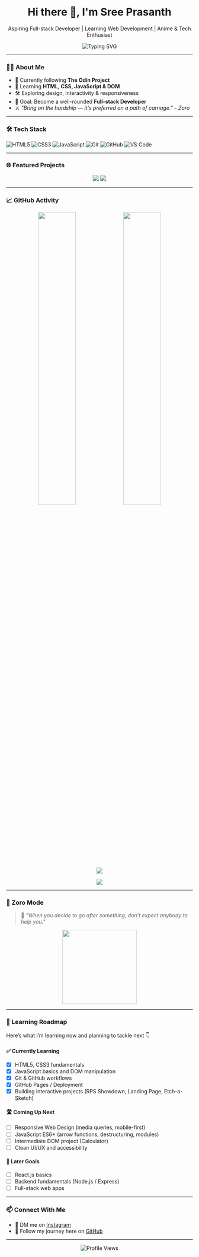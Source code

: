 <h1 align="center">Hi there 👋, I'm Sree Prasanth</h1>

<p align="center">Aspiring Full-stack Developer | Learning Web Development | Anime & Tech Enthusiast</p>

<p align="center">
  <img src="https://readme-typing-svg.herokuapp.com?font=Fira+Code&pause=1000&color=F7F7F7&center=true&vCenter=true&width=435&lines=Learning+by+doing+🧠;Building+web+projects+💻;Loving+the+journey+❤️" alt="Typing SVG" />
</p>

---

### 🧑‍💻 About Me

- 🔭 Currently following **The Odin Project**
- 🌱 Learning **HTML, CSS, JavaScript & DOM**
- 🛠️ Exploring design, interactivity & responsiveness
- 🎯 Goal: Become a well-rounded **Full-stack Developer**
- ⚔️ *"Bring on the hardship — it's preferred on a path of carnage." – Zoro*

---

### 🛠️ Tech Stack

![HTML5](https://img.shields.io/badge/-HTML5-E34F26?logo=html5&logoColor=white&style=flat)
![CSS3](https://img.shields.io/badge/-CSS3-1572B6?logo=css3&logoColor=white&style=flat)
![JavaScript](https://img.shields.io/badge/-JavaScript-F7DF1E?logo=javascript&logoColor=black&style=flat)
![Git](https://img.shields.io/badge/-Git-F05032?logo=git&logoColor=white&style=flat)
![GitHub](https://img.shields.io/badge/-GitHub-181717?logo=github&logoColor=white&style=flat)
![VS Code](https://img.shields.io/badge/-VS_Code-007ACC?logo=visual-studio-code&logoColor=white&style=flat)

---

### 🌐 Featured Projects

<p align="center">
  <img src="https://github-readme-stats.vercel.app/api/pin/?username=Imissh3r&repo=etch-a-sketch" />
  <img src="https://github-readme-stats.vercel.app/api/pin/?username=Imissh3r&repo=rps-showdown" />
</p>

---

### 📈 GitHub Activity

<p align="center">
  <img src="https://github-readme-stats.vercel.app/api?username=Imissh3r&show_icons=true&hide_border=true" width="45%" />
  <img src="https://github-readme-stats.vercel.app/api/top-langs/?username=Imissh3r&layout=compact&hide_border=true" width="45%" />
</p>

<p align="center">
  <img src="https://github-profile-trophy.vercel.app/?username=Imissh3r&theme=gruvbox&no-frame=true&column=7" />
</p>

<p align="center">
  <img src="https://raw.githubusercontent.com/Imissh3r/Imissh3r/main/metrics.svg" />
</p>

---

### 🧭 Zoro Mode

> 💬 *"When you decide to go after something, don’t expect anybody to help you."*

<p align="center">
  <img src="https://media1.tenor.com/m/cq32Sr3ymEsAAAAd/zoro-roronoa-zoro.gif" height="200" />
</p>

---

### 🚀 Learning Roadmap

Here’s what I’m learning now and planning to tackle next 👇

#### ✅ Currently Learning
- [x] HTML5, CSS3 fundamentals
- [x] JavaScript basics and DOM manipulation
- [x] Git & GitHub workflows
- [x] GitHub Pages / Deployment
- [x] Building interactive projects (RPS Showdown, Landing Page, Etch-a-Sketch)

#### 🛣️ Coming Up Next
- [ ] Responsive Web Design (media queries, mobile-first)
- [ ] JavaScript ES6+ (arrow functions, destructuring, modules)
- [ ] Intermediate DOM project (Calculator)
- [ ] Clean UI/UX and accessibility

#### 🧠 Later Goals
- [ ] React.js basics
- [ ] Backend fundamentals (Node.js / Express)
- [ ] Full-stack web apps

---

### 📫 Connect With Me

- 💬 DM me on [Instagram](https://www.instagram.com/f0rsake.n?utm_source=qr&igsh=MW1xc2oxejZ1d3FpMA==)
- 👀 Follow my journey here on [GitHub](https://github.com/Imissh3r)

---

<p align="center">
  <img src="https://komarev.com/ghpvc/?username=Imissh3r&label=Profile%20views&color=0e75b6&style=flat" alt="Profile Views" />
</p>

